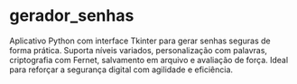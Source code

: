 # gerador_senhas
Aplicativo Python com interface Tkinter para gerar senhas seguras de forma prática. Suporta níveis variados, personalização com palavras, criptografia com Fernet, salvamento em arquivo e avaliação de força. Ideal para reforçar a segurança digital com agilidade e eficiência.
